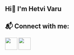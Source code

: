 ## Hi👋 I'm Hetvi Varu


## 📬 Connect with me:

<a href="mailto:hetvivaru3@gmail.com"><img src="https://img.icons8.com/color/48/gmail-new.png" width="40"/></a>
<a href="https://www.linkedin.com/in/hetvivaru/"><img src="https://img.icons8.com/color/48/linkedin.png" width="40"/></a>
